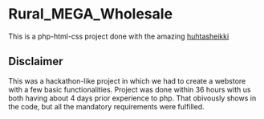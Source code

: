 # Rural_MEGA_Wholesale

This is a php-html-css project done with the amazing [huhtasheikki](https://github.com/huhtasheikki)

## Disclaimer
This was a hackathon-like project in which we had to create a webstore with a few basic functionalities. Project was done within 36 hours with
us both having about 4 days prior experience to php. That obivously shows in the code, but all the mandatory requirements were fulfilled.
